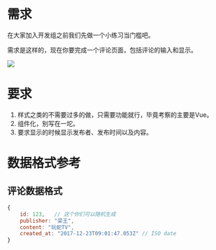 # 需求
在大家加入开发组之前我们先做一个小练习当门槛吧。

需求是这样的，现在你要完成一个评论页面，包括评论的输入和显示。

![](https://coding.net/u/wuancake/p/wuancake/git/raw/master/tests/1608297fa1b24431.png)

# 要求
1. 样式之类的不需要过多的做，只需要功能就行，毕竟考察的主要是Vue。
2. 组件化，别写在一坨。
3. 要求显示的时候显示发布者、发布时间以及内容。

# 数据格式参考
## 评论数据格式
```Javascript
{
    id: 123,   // 这个你们可以随机生成
    publisher: "梁王",
    content: "玩蛇TV",
    created_at: "2017-12-23T09:01:47.053Z" // ISO date
}

```